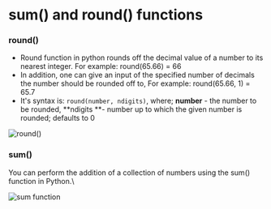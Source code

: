 # sum() and round() functions

### **round()**

* Round function in python rounds off the decimal value of a number to its nearest integer. For example: round(65.66) = 66
* In addition, one can give an input of the specified number of decimals the number should be rounded off to, For example: round(65.66, 1) = 65.7
* It's syntax is: `round(number, ndigits)`, where; **number** - the number to be rounded, **ndigits **- number up to which the given number is rounded; defaults to 0

![round()](https://dphi-courses.s3.ap-south-1.amazonaws.com/introduction-to-python-basics-for-data-science/round\(\).png)

### **sum()**

You can perform the addition of a collection of numbers using the sum() function in Python.\


![sum function](https://dphi-courses.s3.ap-south-1.amazonaws.com/introduction-to-python-basics-for-data-science/sum.png)
